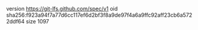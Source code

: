 version https://git-lfs.github.com/spec/v1
oid sha256:f923a94f7a77d6cc117ef6d2bf3f8a9de97f4a6a9ffc92aff23cb6a5722ddf64
size 1097
